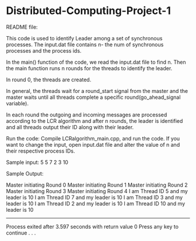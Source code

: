 # Distributed-Computing-Project-1

README file:

This code is used to identify Leader among a set of synchronous processes. 
The input.dat file contains n- the num of synchronous processes and the process ids. 

In the main() function of the code, we read the input.dat file to find n. Then the main function runs n rounds for the threads to identify the leader. 

In round 0, the threads are created.

In general, the threads wait for a round_start signal from the master and the master waits until all threads complete a specific round(go_ahead_signal variable).

In each round the outgoing and incoming messages are processed according to the LCR algorithm and after n rounds, the leader is identified and all threads output their ID along with their leader.

Run the code: Compile LCRalgorithm_main.cpp, and run the code. If you want to change the input, open input.dat file and alter the value of n and their respective process IDs.

Sample input:
5
5 7 2 3 10


Sample Output:


Master initiating Round 0
Master initiating Round 1
Master initiating Round 2
Master initiating Round 3
Master initiating Round 4
I am Thread ID 5 and my leader is 10
I am Thread ID 7 and my leader is 10
I am Thread ID 3 and my leader is 10
I am Thread ID 2 and my leader is 10
I am Thread ID 10 and my leader is 10

--------------------------------
Process exited after 3.597 seconds with return value 0
Press any key to continue . . .
